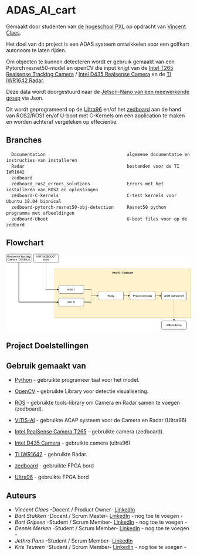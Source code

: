 # ADAS_AI_cart
Gemaakt door studenten van [de hogeschool PXL](https://www.pxl.be) op opdracht van [Vincent Claes](https://www.linkedin.com/in/vincentclaes/).

Het doel van dit project is een ADAS systeem ontwikkelen voor een golfkart autonoom te laten rijden.

Om objecten te kunnen detecteren wordt er gebruik gemaakt van een Pytorch resnet50-model en openCV die input krijgt van de [Intel T265 Realsense Tracking Camera](https://www.intelrealsense.com/tracking-camera-t265/) / [Intel D435 Realsense Camera](https://www.intelrealsense.com/depth-camera-d435/) en de [TI IWR1642 Radar](http://www.ti.com/tool/IWR1642BOOST).

Deze data wordt doorgestuurd naar de [Jetson-Nano van een meewerkende groep](https://github.com/KingAbad/Autonomous_Cart_2?fbclid=IwAR21YFBcbC4viqrMCfkstqgnDQ-sq7s7LPgTWAJHs7tx8XUIrGCixJqF12Q) via Json. 

Dit wordt geprogrameerd op de [Ultra96](http://zedboard.org/product/ultra96-v2-development-board) en/of het [zedboard](http://zedboard.org/product/zedboard) aan de hand van ROS2/ROS1 en/of U-boot met C-Kernels om een application te maken en worden achteraf vergeleken op effecientie.
## Branches
```
  Documentation                               algemene documentatie en instructies van installeren
  Radar                                       bestanden voor de TI IWR1642
  zedboard        
  zedboard_ros2_errors_solutions              Errors met het installeren van ROS2 en oplossingen
  zedboard-C-kernels                          C-test kernels voor Ubuntu 18.04 bionical
  zedboard-pytorch-resnet50-obj-detection     Resnet50 python programma met afbeeldingen
  zedboard-Uboot                              U-boot files voor op de zedbord
```
## Flowchart
<p align="center"><img src="flowchart.png"></p>

## Project Doelstellingen

## Gebruik gemaakt van

* [Python](https://www.python.org/) - gebruikte programeer taal voor het model.
* [OpenCV]() - gebruikte Library voor detectie visualisering.
* [ROS](https://www.ros.org/) - gebruikte tools-library om Camera en Radar samen te voegen (zedboard).
* [VITIS-AI](https://www.xilinx.com/products/design-tools/vitis/vitis-ai.html) - gebruikte ACAP systeem voor de Camera en Radar (Ultra96)

* [Intel RealSense Camera T265](https://www.intelrealsense.com/tracking-camera-t265/) - gebruikte camera (zedboard).
* [Intel D435 Camera](https://www.intelrealsense.com/depth-camera-d435/) - gebruikte camera (ultra96)
* [TI IWR1642](http://www.ti.com/tool/IWR1642BOOST) - gebruikte Radar.
* [zedboard](http://zedboard.org/product/zedboard) - gebruikte FPGA bord
* [Ultra96](http://zedboard.org/product/ultra96-v2-development-board) - gebruikte FPGA bord

## Auteurs
* *Vincent Claes*     -Docent / Product Owner- [LinkedIn](https://www.linkedin.com/in/vincentclaes/)
* *Bart Stukken*      -Docent / Scrum Master- [LinkedIn]() - nog toe te voegen -
* *Bart Gripsen*      -Student / Scrum Member- [LinkedIn]() - nog toe te voegen -
* *Dennis Merken*     -Student / Scrum Member- [LinkedIn]() - nog toe te voegen -
* *Jethro Pans*       -Student / Scrum Member- [LinkedIn](https://www.linkedin.com/in/jethro-pans-67518b1a3/)
* *Kris Teuwen*       -Student / Scrum Member- [LinkedIn]() - nog toe te voegen -
